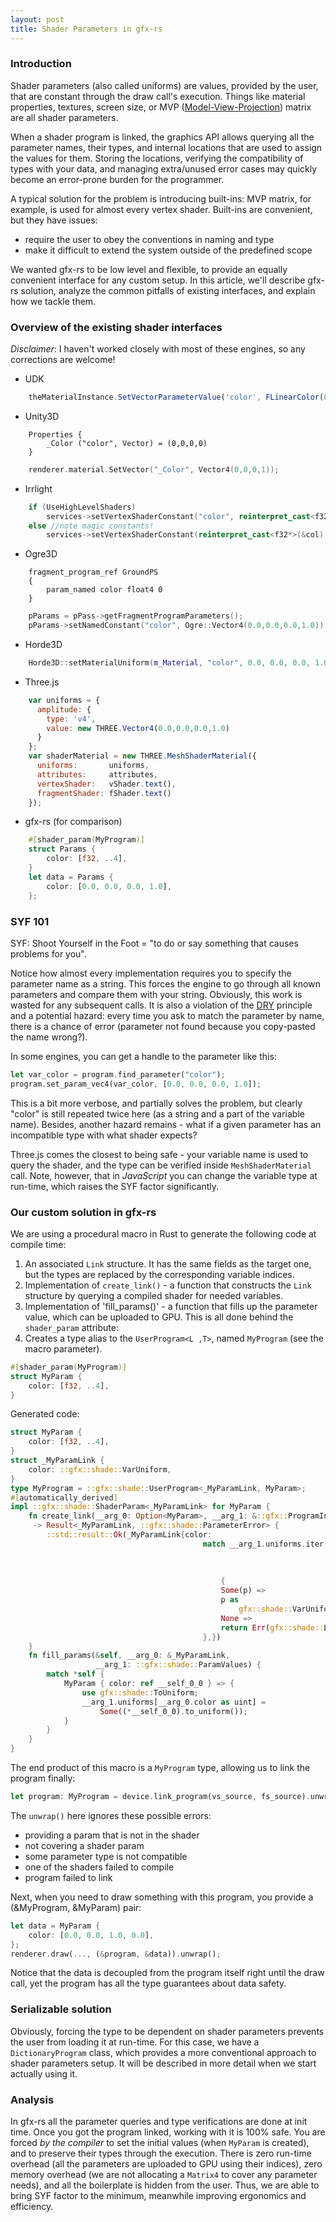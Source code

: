 ```yaml
---
layout: post
title: Shader Parameters in gfx-rs
---
```


### Introduction

Shader parameters (also called uniforms) are values, provided by the user, that are constant through the draw call's execution. Things like material properties, textures, screen size, or MVP ([Model-View-Projection](http://stackoverflow.com/questions/5550620/the-purpose-of-model-view-projection-matrix)) matrix are all shader parameters.

When a shader program is linked, the graphics API allows querying all the parameter names, their types, and internal locations that are used to assign the values for them. Storing the locations, verifying the compatibility of types with your data, and managing extra/unused error cases may quickly become an error-prone burden for the programmer.

A typical solution for the problem is introducing built-ins: MVP matrix, for example, is used for almost every vertex shader. Built-ins are convenient, but they have issues:
- require the user to obey the conventions in naming and type
- make it difficult to extend the system outside of the predefined scope

We wanted gfx-rs to be low level and flexible, to provide an equally convenient interface for any custom setup. In this article, we'll describe gfx-rs solution, analyze the common pitfalls of existing interfaces, and explain how we tackle them.

### Overview of the existing shader interfaces

_Disclaimer_: I haven't worked closely with most of these engines, so any corrections are welcome!

  * UDK
```JavaScript
    theMaterialInstance.SetVectorParameterValue('color', FLinearColor(0.0,0.0,0.0,1.0));
```
  * Unity3D
```
    Properties {
        _Color ("color", Vector) = (0,0,0,0)
    }
```
```C
    renderer.material.SetVector("_Color", Vector4(0,0,0,1));
```
  * Irrlight
```C++
    if (UseHighLevelShaders)
        services->setVertexShaderConstant("color", reinterpret_cast<f32*>(&col), 4);
    else //note magic constants!
        services->setVertexShaderConstant(reinterpret_cast<f32*>(&col), 9, 1);
```
  * Ogre3D
```
    fragment_program_ref GroundPS
    {
        param_named color float4 0
    }
```
```C++
    pParams = pPass->getFragmentProgramParameters();
    pParams->setNamedConstant("color", Ogre::Vector4(0.0,0.0,0.0,1.0));
```
  * Horde3D
```C++
    Horde3D::setMaterialUniform(m_Material, "color", 0.0, 0.0, 0.0, 1.0);
```
  * Three.js
```JavaScript
    var uniforms = {
      amplitude: {
        type: 'v4',
        value: new THREE.Vector4(0.0,0.0,0.0,1.0)
      }
    };
    var shaderMaterial = new THREE.MeshShaderMaterial({
      uniforms:       uniforms,
      attributes:     attributes,
      vertexShader:   vShader.text(),
      fragmentShader: fShader.text()
    });
```
  * gfx-rs (for comparison)
```rust
    #[shader_param(MyProgram)]
    struct Params {
        color: [f32, ..4],
    }
    let data = Params {
        color: [0.0, 0.0, 0.0, 1.0],
    };
```

### SYF 101
SYF: Shoot Yourself in the Foot = "to do or say something that causes problems for you".

Notice how almost every implementation requires you to specify the parameter name as a string. This forces the engine to go through all known parameters and compare them with your string. Obviously, this work is wasted for any subsequent calls. It is also a violation of the [DRY](http://en.wikipedia.org/wiki/Don%27t_repeat_yourself) principle and a potential hazard: every time you ask to match the parameter by name, there is a chance of error (parameter not found because you copy-pasted the name wrong?).

In some engines, you can get a handle to the parameter like this:
```rust
let var_color = program.find_parameter("color");
program.set_param_vec4(var_color, [0.0, 0.0, 0.0, 1.0]);
```
This is a bit more verbose, and partially solves the problem, but clearly "color" is still repeated twice here (as a string and a part of the variable name). Besides, another hazard remains - what if a given parameter has an incompatible type with what shader expects?

Three.js comes the closest to being safe - your variable name is used to query the shader, and the type can be verified inside `MeshShaderMaterial` call. Note, however, that in _JavaScript_ you can change the variable type at run-time, which raises the SYF factor significantly.

### Our custom solution in gfx-rs

We are using a procedural macro in Rust to generate the following code at compile time:
  1. An associated `Link` structure. It has the same fields as the target one, but the types are replaced by the corresponding variable indices.
  2. Implementation of `create_link()` - a function that constructs the `Link` structure by querying a compiled shader for needed variables.
  3. Implementation of 'fill_params()' - a function that fills up the parameter value, which can be uploaded to GPU.
This is all done behind the `shader_param` attribute:
  4. Creates a type alias to the `UserProgram<L ,T>`, named `MyProgram` (see the macro parameter).
```rust
#[shader_param(MyProgram)]
struct MyParam {
    color: [f32, ..4],
}
```
Generated code:
```rust
struct MyParam {
    color: [f32, ..4],
}
struct _MyParamLink {
    color: ::gfx::shade::VarUniform,
}
type MyProgram = ::gfx::shade::UserProgram<_MyParamLink, MyParam>;
#[automatically_derived]
impl ::gfx::shade::ShaderParam<_MyParamLink> for MyParam {
    fn create_link(__arg_0: Option<MyParam>, __arg_1: &::gfx::ProgramInfo)
     -> Result<_MyParamLink, ::gfx::shade::ParameterError> {
        ::std::result::Ok(_MyParamLink{color:
                                           match __arg_1.uniforms.iter().position(|u|
                                                                                      u.name.as_slice()
                                                                                          ==
                                                                                          "color")
                                               {
                                               Some(p) =>
                                               p as
                                                   gfx::shade::VarUniform,
                                               None =>
                                               return Err(gfx::shade::ErrorUniform("color".to_string())),
                                           },})
    }
    fn fill_params(&self, __arg_0: &_MyParamLink,
                   __arg_1: ::gfx::shade::ParamValues) {
        match *self {
            MyParam { color: ref __self_0_0 } => {
                use gfx::shade::ToUniform;
                __arg_1.uniforms[__arg_0.color as uint] =
                    Some((*__self_0_0).to_uniform());
            }
        }
    }
}

```

The end product of this macro is a `MyProgram` type, allowing us to link the program finally:
```rust
let program: MyProgram = device.link_program(vs_source, fs_source).unwrap();
```
The `unwrap()` here ignores these possible errors:
  * providing a param that is not in the shader
  * not covering a shader param
  * some parameter type is not compatible
  * one of the shaders failed to compile
  * program failed to link

Next, when you need to draw something with this program, you provide a (&MyProgram, &MyParam) pair:
```rust
let data = MyParam {
    color: [0.0, 0.0, 1.0, 0.0],
};
renderer.draw(..., (&program, &data)).unwrap();
```
Notice that the data is decoupled from the program itself right until the draw call, yet the program has all the type guarantees about data safety.

### Serializable solution

Obviously, forcing the type to be dependent on shader parameters prevents the user from loading it at run-time. For this case, we have a `DictionaryProgram` class, which provides a more conventional approach to shader parameters setup. It will be described in more detail when we start actually using it.

### Analysis

In gfx-rs all the parameter queries and type verifications are done at init time. Once you got the program linked, working with it is 100% safe. You are forced *by the compiler* to set the initial values (when `MyParam` is created), and to preserve their types through the execution. There is zero run-time overhead (all the parameters are uploaded to GPU using their indices), zero memory overhead (we are not allocating a `Matrix4` to cover any parameter needs), and all the boilerplate is hidden from the user. Thus, we are able to bring SYF factor to the minimum, meanwhile improving ergonomics and efficiency.
